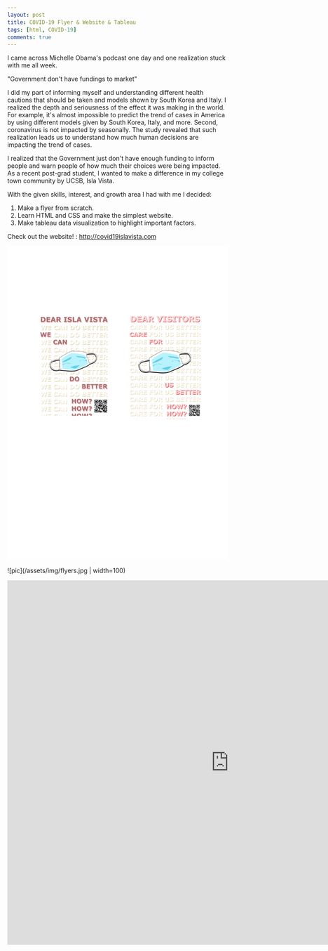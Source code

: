 ```yaml
---
layout: post
title: COVID-19 Flyer & Website & Tableau 
tags: [html, COVID-19] 
comments: true
---
```



I came across Michelle Obama's podcast one day and one realization stuck with me all week. 

"Government don't have fundings to market" 

I did my part of informing myself and understanding different health cautions that should be taken and models shown by South Korea and Italy. I realized the depth and seriousness of the effect it was making in the world. For example, it's almost impossible to predict the trend of cases in America by using different models given by South Korea, Italy, and more. Second, coronavirus is not impacted by seasonally. The study revealed that such realization leads us to understand how much human decisions are impacting the trend of cases. 


I realized that the Government just don't have enough funding to inform people and warn people of how much their choices were being impacted. As a recent post-grad student, I wanted to make a difference in my college town community by UCSB, Isla Vista. 

With the given skills, interest, and growth area I had with me I decided: 

1. Make a flyer from scratch. 
2. Learn HTML and CSS and make the simplest website.
3. Make tableau data visualization to highlight important factors. 

Check out the website! : http://covid19islavista.com

![pic](/assets/img/flyers.jpg)

![pic](/assets/img/flyers.jpg | width=100)

<iframe seamless frameborder="0" src="https://public.tableau.com/views/SBCOVID2/NewConfirmedcaseseachday?:language=en&:display_count=yes&:showVizHome=no" width = '1010' height = '830' ></iframe>   

